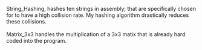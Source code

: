 String_Hashing, hashes ten strings in assembly; that are specifically chosen for to have a high collision rate. My hashing algorithm drastically reduces these collisions.<br /> <br />Matrix_3x3 handles the multiplication of a 3x3 matix that is already hard coded into the program.
